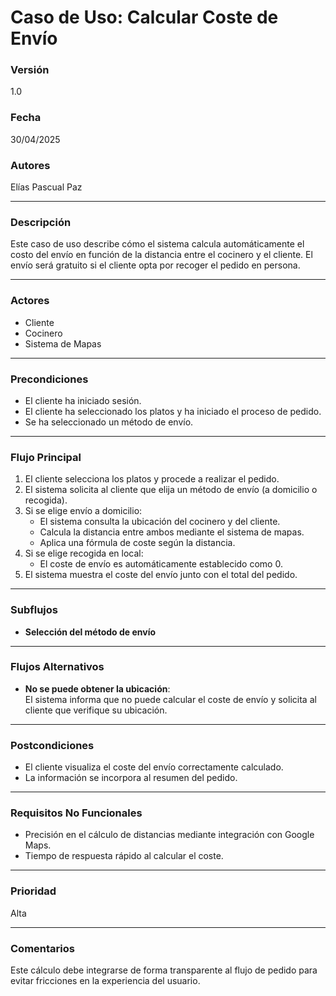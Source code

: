 # Caso de Uso: Calcular Coste de Envío

### Versión
1.0

### Fecha
30/04/2025

### Autores
Elías Pascual Paz

---

### Descripción
Este caso de uso describe cómo el sistema calcula automáticamente el costo del envío en función de la distancia entre el cocinero y el cliente. El envío será gratuito si el cliente opta por recoger el pedido en persona.

---

### Actores
- Cliente  
- Cocinero  
- Sistema de Mapas

---

### Precondiciones
- El cliente ha iniciado sesión.  
- El cliente ha seleccionado los platos y ha iniciado el proceso de pedido.  
- Se ha seleccionado un método de envío.

---

### Flujo Principal
1. El cliente selecciona los platos y procede a realizar el pedido.
2. El sistema solicita al cliente que elija un método de envío (a domicilio o recogida).
3. Si se elige envío a domicilio:
   - El sistema consulta la ubicación del cocinero y del cliente.
   - Calcula la distancia entre ambos mediante el sistema de mapas.
   - Aplica una fórmula de coste según la distancia.
4. Si se elige recogida en local:
   - El coste de envío es automáticamente establecido como 0.
5. El sistema muestra el coste del envío junto con el total del pedido.

---

### Subflujos
- **Selección del método de envío** 

---

### Flujos Alternativos
- **No se puede obtener la ubicación**:  
  El sistema informa que no puede calcular el coste de envío y solicita al cliente que verifique su ubicación.

---

### Postcondiciones
- El cliente visualiza el coste del envío correctamente calculado.
- La información se incorpora al resumen del pedido.

---

### Requisitos No Funcionales
- Precisión en el cálculo de distancias mediante integración con Google Maps.  
- Tiempo de respuesta rápido al calcular el coste.  


---

### Prioridad
Alta

---

### Comentarios
Este cálculo debe integrarse de forma transparente al flujo de pedido para evitar fricciones en la experiencia del usuario.
